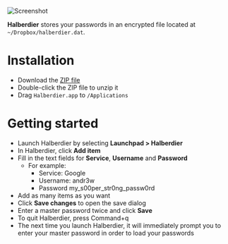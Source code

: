 ![Screenshot](https://raw.githubusercontent.com/a-n-d-r-3-w/halberdier/master/screenshot.png)

**Halberdier** stores your passwords in an encrypted file located at `~/Dropbox/halberdier.dat`.

# Installation
* Download the [ZIP file](https://github.com/a-n-d-r-3-w/halberdier/releases/download/v1.0.1/Halberdier-v1.0.1.zip)
* Double-click the ZIP file to unzip it
* Drag `Halberdier.app` to `/Applications`

# Getting started
* Launch Halberdier by selecting **Launchpad > Halberdier**
* In Halberdier, click **Add item**
* Fill in the text fields for **Service**, **Username** and **Password**
  * For example:
    * Service: Google
    * Username: andr3w
    * Password my_s00per_str0ng_passw0rd
* Add as many items as you want
* Click **Save changes** to open the save dialog
* Enter a master password twice and click **Save**
* To quit Halberdier, press Command+q
* The next time you launch Halberdier, it will immediately prompt you to enter your master password in order to load your passwords